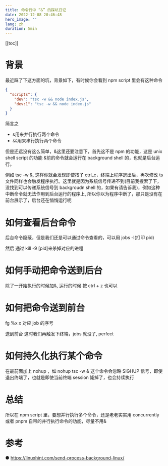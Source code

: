 ```yaml
---
title: 命令行中 “&” 的踩坑日记
date: 2022-12-08 20:46:48
hero_image: ''
lang: zh
duration: 5min
---
```


[[toc]]

# 背景

最近踩了下这方面的坑，背景如下，有时候你会看到 npm script 里会有这种命令

```json
{
  "scripts": {
    "dev": "tsc -w && node index.js",
    "dev:1": "tsc -w && node index.js"
  }
}
```

简言之

- `&`用来并行执行两个命令
- `&&`用来串行执行两个命令

但是还远没有这么简单，&这里还要注意下，首先这不是 npm 的功能，这是 unix shell script 的功能
&前的命令就会运行在 background shell 的，也就是后台运行。

例如 tsc -w &, 这样你就会发现即使按了 ctrl_c，终端上程序退出后，再次修改 ts 文件同样也会触发程序执行。这里就是因为系统信号传递不到(目前我搜索了下，没找到可以传递系统信号到 backgroudn shell 的，如果有请告诉我)，例如这种中断命令就无法作用到后台运行的程序上, 所以你以为程序中断了，那只是没有在前台展示了，后台还在悄悄运行呢

# 如何查看后台命令

后台命令隐蔽，但是我们还是可以通过命令查看的，可以用 jobs -l(打印 pid)

然后 通过 kill -9 [pid]来杀掉对应的进程

# 如何手动把命令送到后台

除了一开始执行的时候加&, 运行的时候 按 ctrl + z 也可以

# 如何把命令送到前台

fg %x x 对应 job 的序号

送到前台 这时我们再触发下终端，jobs 就没了, perfect

# 如何持久化执行某个命令

在最前面加上 nohup ，如 nohup tsc -w &
这个命令会忽略 SIGHUP 信号，即使退出终端了，也就是即使当前终端 session 毙掉了，也会持续执行

# 总结

所以在 npm script 里，要想并行执行多个命令，还是老老实实用 concurrently 或者 pnpm 自带的并行执行命令的功能，尽量不用&

# 参考

● https://linuxhint.com/send-process-background-linux/
